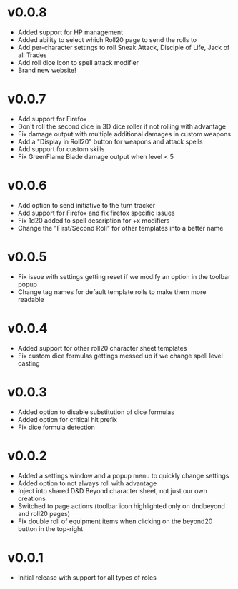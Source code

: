 v0.0.8
===
- Added support for HP management
- Added ability to select which Roll20 page to send the rolls to
- Add per-character settings to roll Sneak Attack, Disciple of Life, Jack of all Trades
- Add roll dice icon to spell attack modifier
- Brand new website!

v0.0.7
===

- Add support for Firefox
- Don't roll the second dice in 3D dice roller if not rolling with advantage
- Fix damage output with multiple additional damages in custom weapons
- Add a "Display in Roll20" button for weapons and attack spells
- Add support for custom skills
- Fix GreenFlame Blade damage output when level < 5

v0.0.6
===

- Add option to send initiative to the turn tracker
- Add support for Firefox and fix firefox specific issues
- Fix 1d20 added to spell description for +x modifiers
- Change the "First/Second Roll" for other templates into a better name

v0.0.5
===

- Fix issue with settings getting reset if we modify an option in the toolbar popup
- Change tag names for default template rolls to make them more readable

v0.0.4
===

- Added support for other roll20 character sheet templates
- Fix custom dice formulas gettings messed up if we change spell level casting

v0.0.3
===

- Added option to disable substitution of dice formulas
- Added option for critical hit prefix
- Fix dice formula detection

v0.0.2
===

- Added a settings window and a popup menu to quickly change settings
- Added option to not always roll with advantage
- Inject into shared D&D Beyond character sheet, not just our own creations
- Switched to page actions (toolbar icon highlighted only on dndbeyond and roll20 pages)
- Fix double roll of equipment items when clicking on the beyond20 button in the top-right


v0.0.1
===
- Initial release with support for all types of roles
